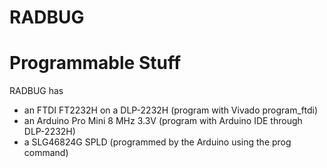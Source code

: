 # RADBUG

# Programmable Stuff

RADBUG has

* an FTDI FT2232H on a DLP-2232H (program with Vivado program_ftdi)
* an Arduino Pro Mini 8 MHz 3.3V (program with Arduino IDE through DLP-2232H)
* a SLG46824G SPLD (programmed by the Arduino using the prog command)